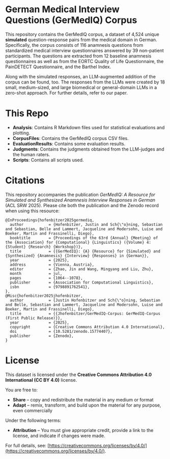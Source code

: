 # German Medical Interview Questions (GerMedIQ) Corpus 
This repository contains the GerMedIQ corpus, a dataset of 4,524 unique **simulated** question-response pairs from the medical domain in German. Specifically, the corpus consists of 116 anamnesis questions from standardized medical interview questionnaires answered by 39 non-patient participants. The questions are extracted from 12 baseline anamnesis questionnaires as well as from the EORTC Quality of Life Questionnaire, the PainDETECT Questionnaire, and the Barthel Index.

Along with the simulated responses, an LLM-augmented addition of the corpus can be found, too. The responses from the LLMs were created by 18 small, medium-sized, and large biomedical or general-domain LLMs in a zero-shot approach. For further details, refer to our paper.

# This Repo
* **Analysis**: Contains R Markdown files used for statistical evaluations and plotting.
* **CorpusFiles**: Contains the GerMedIQ corpus CSV files.
* **EvaluationResults**: Contains some evaluation results.
* **Judgments**: Contains the judgments obtained from the LLM-judges and the human raters.
* **Scripts**: Contains all scripts used. 

# Citations
This repository accompanies the publication *GerMedIQ: A Resource for Simulated and Synthesized Anamnesis Interview Responses in German* (ACL SRW 2025). Please cite both the publication and the Zenodo record when using this resource:

```
@InProceedings{hofenbitzer2025germediq,
  author           = {Hofenbitzer, Justin and Sch{\"o}ning, Sebastian and Sebastian, Belle and Lammert, Jacqueline and Modersohn, Luise and Boeker, Martin and Frassinelli, Diego},
  booktitle        = {Proceedings of the 63rd {Annual} {Meeting} of the {Association} for {Computational} {Linguistics} ({Volume} 4: {Student} {Research} {Workshop})},
  title            = {{GerMedIQ}: {A} {Resource} for {Simulated} and {Synthesized} {Anamnesis} {Interview} {Responses} in {German}},
  year             = {2025},
  address          = {Vienna, Austria},
  editor           = {Zhao, Jin and Wang, Mingyang and Liu, Zhu},
  month            = jul,
  pages            = {1064--1078},
  publisher        = {Association for Computational Linguistics},
  isbn             = {9798891762541},
},
@Misc{hofenbitzer2025jhofenbitzer,
  author           = {Justin Hofenbitzer and Sch{\"o}ning, Sebastian and Belle, Sebastian and Lammert, Jacqueline and Modersohn, Luise and Boeker, Martin and Frassinelli, Diego},
  title            = {{Jhofenbitzer/GerMedIQ-Corpus: GerMedIQ-Corpus (First Public Release)}},
  year             = {2025},
  copyright        = {Creative Commons Attribution 4.0 International},
  doi              = {10.5281/zenodo.15774407},
  publisher        = {Zenodo},
}

```


# License
This dataset is licensed under the **Creative Commons Attribution 4.0 International (CC BY 4.0)** license.

You are free to:

- **Share** – copy and redistribute the material in any medium or format
- **Adapt** – remix, transform, and build upon the material for any purpose, even commercially

Under the following terms:

- **Attribution** – You must give appropriate credit, provide a link to the license, and indicate if changes were made.

For full details, see: [https://creativecommons.org/licenses/by/4.0/](https://creativecommons.org/licenses/by/4.0/).
